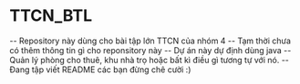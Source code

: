 # TTCN_BTL
-- Repository này dùng cho bài tập lớn TTCN của nhóm 4
-- Tạm thời chưa có thêm thông tin gì cho reponsitory này
-- Dự án này dự định dùng java
-- Quản lý phòng cho thuê, khu nhà trọ hoặc bất kì điều gì tương tự với nó.
-- Đang tập viết README các bạn đừng chê cười :)
